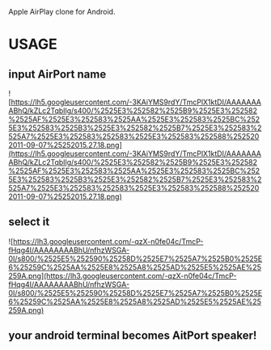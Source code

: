 

Apple AirPlay clone for Android.

# USAGE #

## input AirPort name ##

![https://lh5.googleusercontent.com/-3KAiYMS9rdY/TmcPlX1ktDI/AAAAAAAABhQ/kZLc2TqbIlg/s400/%2525E3%252582%2525B9%2525E3%252582%2525AF%2525E3%252583%2525AA%2525E3%252583%2525BC%2525E3%252583%2525B3%2525E3%252582%2525B7%2525E3%252583%2525A7%2525E3%252583%252583%2525E3%252583%252588%2525202011-09-07%25252015.27.18.png](https://lh5.googleusercontent.com/-3KAiYMS9rdY/TmcPlX1ktDI/AAAAAAAABhQ/kZLc2TqbIlg/s400/%2525E3%252582%2525B9%2525E3%252582%2525AF%2525E3%252583%2525AA%2525E3%252583%2525BC%2525E3%252583%2525B3%2525E3%252582%2525B7%2525E3%252583%2525A7%2525E3%252583%252583%2525E3%252583%252588%2525202011-09-07%25252015.27.18.png)

## select it ##

![https://lh3.googleusercontent.com/-qzX-n0fe04c/TmcP-fHqg4I/AAAAAAAABhU/nfhzWSGA-0I/s800/%2525E5%252590%25258D%2525E7%2525A7%2525B0%2525E6%25259C%2525AA%2525E8%2525A8%2525AD%2525E5%2525AE%25259A.png](https://lh3.googleusercontent.com/-qzX-n0fe04c/TmcP-fHqg4I/AAAAAAAABhU/nfhzWSGA-0I/s800/%2525E5%252590%25258D%2525E7%2525A7%2525B0%2525E6%25259C%2525AA%2525E8%2525A8%2525AD%2525E5%2525AE%25259A.png)

## your android terminal becomes AitPort speaker! ##
